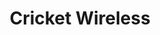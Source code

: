 ---
title: "Cricket Wireless"
url: /baton-rouge/cricket-wireless-south-sherwood-forest-boulevard/
shop: Handy
---